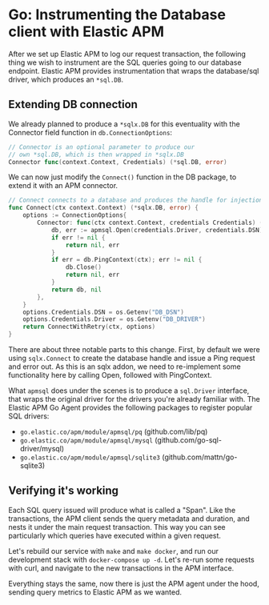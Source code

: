 # Go: Instrumenting the Database client with Elastic APM

After we set up Elastic APM to log our request transaction, the following thing we wish to
instrument are the SQL queries going to our database endpoint. Elastic APM provides
instrumentation that wraps the database/sql driver, which produces an `*sql.DB`.

## Extending DB connection

We already planned to produce a `*sqlx.DB` for this eventuality with the
Connector field function in `db.ConnectionOptions`:

~~~go
// Connector is an optional parameter to produce our
// own *sql.DB, which is then wrapped in *sqlx.DB
Connector func(context.Context, Credentials) (*sql.DB, error)
~~~

We can now just modify the `Connect()` function in the DB package, to extend it with
an APM connector.

~~~go
// Connect connects to a database and produces the handle for injection
func Connect(ctx context.Context) (*sqlx.DB, error) {
	options := ConnectionOptions{
		Connector: func(ctx context.Context, credentials Credentials) (*sql.DB, error) {
			db, err := apmsql.Open(credentials.Driver, credentials.DSN)
			if err != nil {
				return nil, err
			}
			if err = db.PingContext(ctx); err != nil {
				db.Close()
				return nil, err
			}
			return db, nil
		},
	}
	options.Credentials.DSN = os.Getenv("DB_DSN")
	options.Credentials.Driver = os.Getenv("DB_DRIVER")
	return ConnectWithRetry(ctx, options)
}
~~~

There are about three notable parts to this change. First, by default we were using
`sqlx.Connect` to create the database handle and issue a Ping request and error out.
As this is an sqlx addon, we need to re-implement some functionality here by calling
Open, followed with PingContext.

What `apmsql` does under the scenes is to produce a `sql.Driver` interface, that wraps the
original driver for the drivers you're already familiar with. The Elastic APM Go Agent
provides the following packages to register popular SQL drivers:

- `go.elastic.co/apm/module/apmsql/pq` (github.com/lib/pq)
- `go.elastic.co/apm/module/apmsql/mysql` (github.com/go-sql-driver/mysql)
- `go.elastic.co/apm/module/apmsql/sqlite3` (github.com/mattn/go-sqlite3)

## Verifying it's working

Each SQL query issued will produce what is called a "Span". Like the transactions, the APM
client sends the query metadata and duration, and nests it under the main request transaction.
This way you can see particularly which queries have executed within a given request.

Let's rebuild our service with `make` and `make docker`, and run our development stack
with `docker-compose up -d`. Let's re-run some requests with curl, and navigate to the new
transactions in the APM interface.



Everything stays the same, now there is just the APM agent under the hood, sending query
metrics to Elastic APM as we wanted.